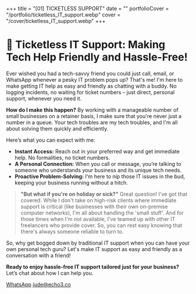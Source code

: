 +++
title = "[01] TICKETLESS SUPPORT"
date = ""
portfolioCover = "/portfolio/ticketless_IT_support.webp"
cover = "/cover/ticketless_IT_support.webp"
+++

# 🚀 Ticketless IT Support: Making Tech Help Friendly and Hassle-Free!

Ever wished you had a tech-savvy friend you could just call, email, or WhatsApp whenever a pesky IT problem pops up? That's me! I'm here to make getting IT help as easy and friendly as chatting with a buddy. No logging incidents, no waiting for ticket numbers – just direct, personal support, whenever you need it.

**How do I make this happen?** By working with a manageable number of small businesses on a retainer basis, I make sure that you're never just a number in a queue. Your tech troubles are my tech troubles, and I'm all about solving them quickly and efficiently.

Here’s what you can expect with me:

- **Instant Access:** Reach out in your preferred way and get immediate help. No formalities, no ticket numbers.
- **A Personal Connection:** When you call or message, you’re talking to someone who understands your business and its unique tech needs.
- **Proactive Problem-Solving:** I'm here to nip those IT issues in the bud, keeping your business running without a hitch.

> **"But what if you're on holiday or sick?"** Great question! I've got that covered. While I don't take on high-risk clients where immediate support is critical (like businesses with their own on-premise computer networks), I'm all about handling the 'small stuff'. And for those times when I'm not available, I've teamed up with other IT freelancers who provide cover. So, you can rest easy knowing that there's always someone reliable to turn to.

So, why get bogged down by traditional IT support when you can have your own personal tech guru? Let's make IT support as easy and friendly as a conversation with a friend!

**Ready to enjoy hassle-free IT support tailored just for your business?** Let’s chat about how I can help you.

[WhatsApp](https://wa.me/447413678040)
[jude@echo3.co](mailto:jude@echo3.co)